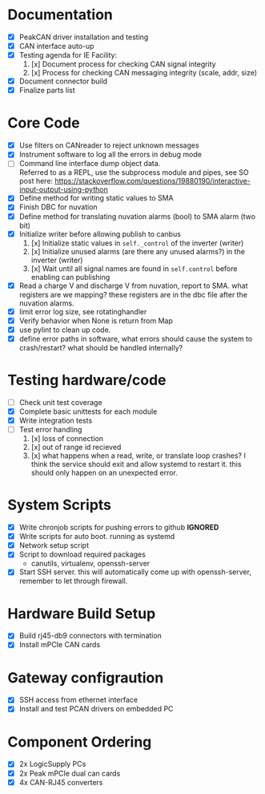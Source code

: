 # Documentation
- [x] PeakCAN driver installation and testing
- [x] CAN interface auto-up
- [x] Testing agenda for IE Facility:
  1. [x] Document process for checking CAN signal integrity
  2. [x] Process for checking CAN messaging integrity (scale, addr, size)
- [x] Document connector build
- [x] Finalize parts list

# Core Code
- [x] Use filters on CANreader to reject unknown messages
- [x] Instrument software to log all the errors in debug mode
- [ ] Command line interface dump object data.  
Referred to as a REPL, use the subprocess module and pipes, see SO post here:
https://stackoverflow.com/questions/19880190/interactive-input-output-using-python
- [x] Define method for writing static values to SMA
- [x] Finish DBC for nuvation
- [x] Define method for translating nuvation alarms (bool) to SMA alarm (two bit)
- [x] Initialize writer before allowing publish to canbus
  1. [x] Initialize static values in `self._control` of the inverter (writer)
  2. [x] Initialize unused alarms (are there any unused alarms?) in the inverter (writer)
  2. [x] Wait until all signal names are found in `self.control` before enabling can publishing 
- [x] Read a charge V and discharge V from nuvation, report to SMA. what registers are we mapping? these registers are in the dbc file after the nuvation alarms.
- [x] limit error log size, see rotatinghandler
- [x] Verify behavior when None is return from Map
- [x] use pylint to clean up code.
- [x] define error paths in software, what errors should cause the system to crash/restart? what should be handled internally?

# Testing hardware/code
- [ ] Check unit test coverage
- [x] Complete basic unittests for each module
- [x] Write integration tests
- [ ] Test error handling
  1. [x] loss of connection
  2. [x] out of range id recieved
  3. [x] what happens when a read, write, or translate loop crashes? I think the service should exit and allow systemd to restart it.
this should only happen on an unexpected error.

# System Scripts
- [x] Write chronjob scripts for pushing errors to github **IGNORED**
- [x] Write scripts for auto boot. running as systemd
- [x] Network setup script
- [x] Script to download required packages
  - canutils, virtualenv, openssh-server
- [x] Start SSH server. this will automatically come up with openssh-server, remember to let through firewall.

# Hardware Build Setup
- [x] Build rj45-db9 connectors with termination
- [x] Install mPCIe CAN cards

# Gateway configraution
- [x] SSH access from ethernet interface
- [x] Install and test PCAN drivers on embedded PC

# Component Ordering
- [x] 2x LogicSupply PCs
- [x] 2x Peak mPCIe dual can cards
- [x] 4x CAN-RJ45 converters
